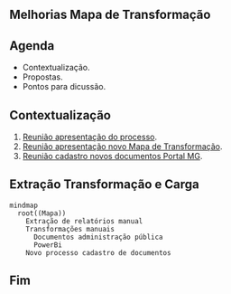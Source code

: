 ## Melhorias Mapa de Transformação



## Agenda
- Contextualização.
- Propostas.
- Pontos para dicussão.



## Contextualização
1. [Reunião apresentação do processo](https://suges-mg.github.io/handbook/atas/20230911_relatorio_mapa_transformacao/).
2. [Reunião apresentação novo Mapa de Transformação](https://suges-mg.github.io/handbook/atas/20230918_apresentacao_canais_digitais_mapa_transformacao/).
3. [Reunião cadastro novos documentos Portal MG]().


## Extração Transformação e Carga

```mermaid
mindmap
  root((Mapa))
    Extração de relatórios manual
    Transformações manuais
      Documentos administração pública
      PowerBi
    Novo processo cadastro de documentos
```



## Fim
